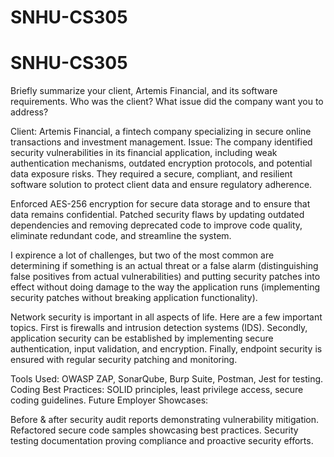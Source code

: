 # SNHU-CS305
# SNHU-CS305
Briefly summarize your client, Artemis Financial, and its software requirements. Who was the client? What issue did the company want you to address?

Client: Artemis Financial, a fintech company specializing in secure online transactions and investment management.
Issue: The company identified security vulnerabilities in its financial application, including weak authentication mechanisms, outdated encryption protocols, and potential data exposure risks. They required a secure, compliant, and resilient software solution to protect client data and ensure regulatory adherence.

Enforced AES-256 encryption for secure data storage and to ensure that data remains confidential. Patched security flaws by updating outdated dependencies and removing deprecated code to improve code quality, eliminate redundant code, and streamline the system.

I expirence a lot of challenges, but two of the most common are determining if something is an actual threat or a false alarm (distinguishing false positives from actual vulnerabilities) and putting security patches into effect without doing damage to the way the application runs (implementing security patches without breaking application functionality).

Network security is important in all aspects of life. Here are a few important topics. First is firewalls and intrusion detection systems (IDS). Secondly, application security can be established by implementing secure authentication, input validation, and encryption. Finally, endpoint security is ensured with regular security patching and monitoring.

Tools Used: OWASP ZAP, SonarQube, Burp Suite, Postman, Jest for testing.
Coding Best Practices: SOLID principles, least privilege access, secure coding guidelines.
Future Employer Showcases:

Before & after security audit reports demonstrating vulnerability mitigation.
Refactored secure code samples showcasing best practices.
Security testing documentation proving compliance and proactive security efforts.
